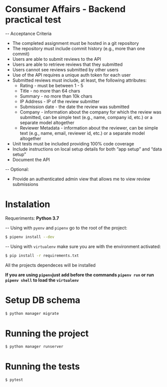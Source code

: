 # Consumer Affairs - Backend practical test

-- Acceptance Criteria

 - The completed assignment must be hosted in a git repository
 - The repository must include commit history (e.g., more than one commit)
 - Users are able to submit reviews to the API
 - Users are able to retrieve reviews that they submitted
 - Users cannot see reviews submitted by other users
 - Use of the API requires a unique auth token for each user
 - Submitted reviews must include, at least, the following attributes:
   - Rating - must be between 1 - 5
   - Title - no more than 64 chars
   - Summary - no more than 10k chars
   - IP Address - IP of the review submitter
   - Submission date - the date the review was submitted
   - Company - information about the company for which the review was submitted, can be simple text (e.g., name, company id, etc.) or a separate model altogether
   - Reviewer Metadata - information about the reviewer, can be simple text (e.g., name, email, reviewer id, etc.) or a separate model altogether
 - Unit tests must be included providing 100% code coverage
 - Include instructions on local setup details for both “app setup” and “data setup”
 - Document the API

 -- Optional: 
 - Provide an authenticated admin view that allows me to view review submissions

# Instalation

Requeriments: **Python 3.7**

-- Using with ```pyenv``` and ```pipenv``` go to the root of the project:
```sh
$ pipenv install --dev
```

-- Using with `virtualenv` make sure you are with the environment activated:
```sh
$ pip install -r requirements.txt
```


All the projects dependeces will be installed


**If you are using `pipenv`just add before the commands `pipenv run` or run `pipenv shell` to load the `virtualenv`**

# Setup DB schema

```sh
$ python manager migrate
```

# Running the project
```sh
$ python manager runserver
```
# Running the tests

```sh
$ pytest
```